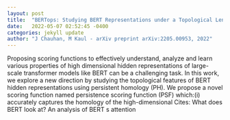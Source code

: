 ```yaml
---
layout: post
title:  "BERTops: Studying BERT Representations under a Topological Lens"
date:   2022-05-07 02:52:45 -0400
categories: jekyll update
author: "J Chauhan, M Kaul - arXiv preprint arXiv:2205.00953, 2022"
---
```

Proposing scoring functions to effectively understand, analyze and learn various properties of high dimensional hidden representations of large-scale transformer models like BERT can be a challenging task. In this work, we explore a new direction by studying the topological features of BERT hidden representations using persistent homology (PH). We propose a novel scoring function named  persistence scoring function (PSF)  which:(i) accurately captures the homology of the high-dimensional Cites: What does BERT look at? An analysis of BERT s attention